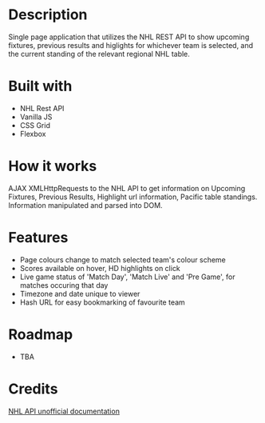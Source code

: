 # Description

Single page application that utilizes the NHL REST API to show upcoming fixtures, previous results and higlights for whichever team is selected, and the current standing of the relevant regional NHL table. 

# Built with

- NHL Rest API
- Vanilla JS
- CSS Grid
- Flexbox

# How it works

AJAX XMLHttpRequests to the NHL API to get information on Upcoming Fixtures, Previous Results, Highlight url information, Pacific table standings. Information manipulated and parsed into DOM.

# Features

- Page colours change to match selected team's colour scheme
- Scores available on hover, HD highlights on click
- Live game status of 'Match Day', 'Match Live' and 'Pre Game', for matches occuring that day
- Timezone and date unique to viewer
- Hash URL for easy bookmarking of favourite team

# Roadmap

- TBA

# Credits

[NHL API unofficial documentation](https://gitlab.com/dword4/nhlapi)



